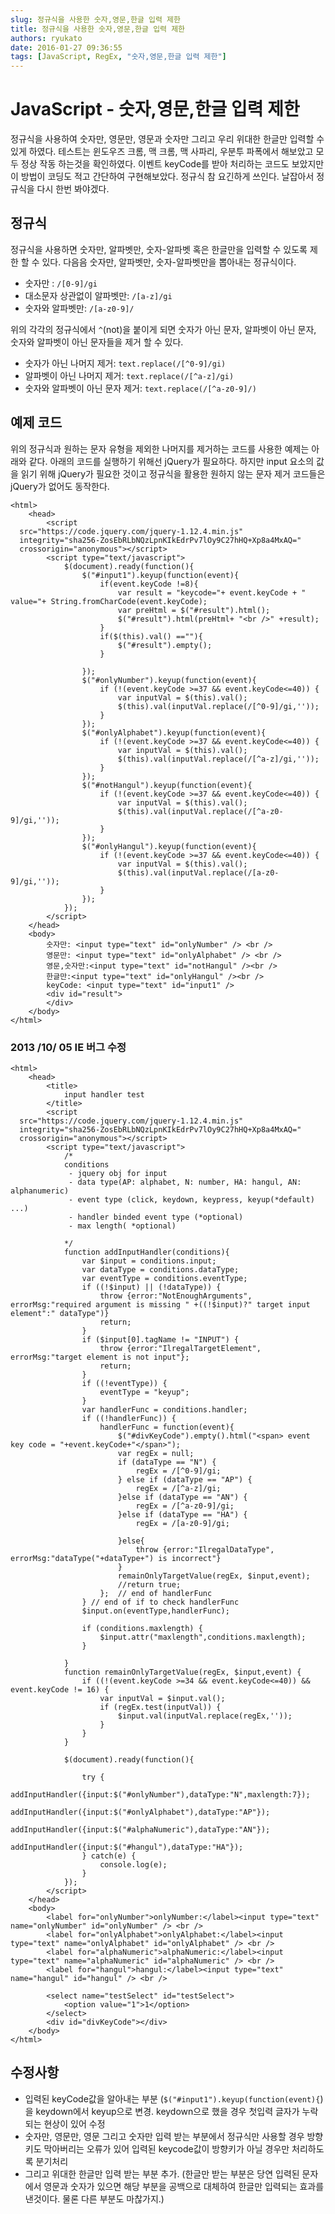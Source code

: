 ```yaml
---
slug: 정규식을 사용한 숫자,영문,한글 입력 제한
title: 정규식을 사용한 숫자,영문,한글 입력 제한
authors: ryukato
date: 2016-01-27 09:36:55
tags: [JavaScript, RegEx, "숫자,영문,한글 입력 제한"]
---
```


# JavaScript - 숫자,영문,한글 입력 제한
정규식을 사용하여 숫자만, 영문만, 영문과 숫자만 그리고 우리 위대한 한글만 입력할 수 있게 하였다.
테스트는 윈도우즈 크롬, 맥 크롬, 맥 사파리, 우분투 파폭에서 해보았고 모두 정상 작동 하는것을 확인하였다.  이벤트 keyCode를 받아 처리하는 코드도 보았지만 이 방법이 코딩도 적고 간단하여 구현해보았다. 정규식 참 요긴하게 쓰인다. 날잡아서 정규식을 다시 한번 봐야겠다.

## 정규식
정규식을 사용하면 숫자만, 알파벳만, 숫자-알파벳 혹은 한글만을 입력할 수 있도록 제한 할 수 있다. 다음음 숫자만, 알파벳만, 숫자-알파벳만을 뽑아내는 정규식이다.

* 숫자만 : ```/[0-9]/gi```
* 대소문자 상관없이 알파벳만: ```/[a-z]/gi```
* 숫자와 알파벳만: ```/[a-z0-9]/```

위의 각각의 정규식에서 ```^```(not)을 붙이게 되면 숫자가 아닌 문자, 알파벳이 아닌 문자, 숫자와 알파벳이 아닌 문자들을 제거 할 수 있다.

* 숫자가 아닌 나머지 제거: ```text.replace(/[^0-9]/gi)```
* 알파벳이 아닌 나머지 제거: ```text.replace(/[^a-z]/gi)```
* 숫자와 알파벳이 아닌 문자 제거: ```text.replace(/[^a-z0-9]/)```

## 예제 코드
위의 정규식과 원하는 문자 유형을 제외한 나머지를 제거하는 코드를 사용한 예제는 아래와 같다. 아래의 코드를 실행하기 위해선 jQuery가 필요하다. 하지만 input 요소의 값을 읽기 위해 jQuery가 필요한 것이고 정규식을 활용한 원하지 않는 문자 제거 코드들은 jQuery가 없어도 동작한다.

```
<html>
    <head>
        <script
  src="https://code.jquery.com/jquery-1.12.4.min.js"
  integrity="sha256-ZosEbRLbNQzLpnKIkEdrPv7lOy9C27hHQ+Xp8a4MxAQ="
  crossorigin="anonymous"></script>
        <script type="text/javascript">
            $(document).ready(function(){
                $("#input1").keyup(function(event){
                    if(event.keyCode !=8){
                        var result = "keycode="+ event.keyCode + " value="+ String.fromCharCode(event.keyCode);
                        var preHtml = $("#result").html();
                        $("#result").html(preHtml+ "<br />" +result);
                    }
                    if($(this).val() ==""){
                        $("#result").empty();
                    }

                });
                $("#onlyNumber").keyup(function(event){
                    if (!(event.keyCode >=37 && event.keyCode<=40)) {
                        var inputVal = $(this).val();
                        $(this).val(inputVal.replace(/[^0-9]/gi,''));
                    }
                });
                $("#onlyAlphabet").keyup(function(event){
                    if (!(event.keyCode >=37 && event.keyCode<=40)) {
                        var inputVal = $(this).val();
                        $(this).val(inputVal.replace(/[^a-z]/gi,''));    
                    }
                });
                $("#notHangul").keyup(function(event){
                    if (!(event.keyCode >=37 && event.keyCode<=40)) {
                        var inputVal = $(this).val();
                        $(this).val(inputVal.replace(/[^a-z0-9]/gi,''));
                    }
                });
                $("#onlyHangul").keyup(function(event){
                    if (!(event.keyCode >=37 && event.keyCode<=40)) {
                        var inputVal = $(this).val();
                        $(this).val(inputVal.replace(/[a-z0-9]/gi,''));
                    }
                });
            });
        </script>
    </head>
    <body>
        숫자만: <input type="text" id="onlyNumber" /> <br />
        영문만: <input type="text" id="onlyAlphabet" /> <br />
        영문,숫자만:<input type="text" id="notHangul" /><br />
        한글만:<input type="text" id="onlyHangul" /><br />
        keyCode: <input type="text" id="input1" />
        <div id="result">
        </div>
    </body>
</html>
```

### 2013 /10/ 05 IE 버그 수정

```
<html>
    <head>
        <title>
            input handler test
        </title>
        <script
  src="https://code.jquery.com/jquery-1.12.4.min.js"
  integrity="sha256-ZosEbRLbNQzLpnKIkEdrPv7lOy9C27hHQ+Xp8a4MxAQ="
  crossorigin="anonymous"></script>
        <script type="text/javascript">
            /*
            conditions
             - jquery obj for input
             - data type(AP: alphabet, N: number, HA: hangul, AN: alphanumeric)
             - event type (click, keydown, keypress, keyup(*default) ...)
             - handler binded event type (*optional)
             - max length( *optional)

            */
            function addInputHandler(conditions){
                var $input = conditions.input;
                var dataType = conditions.dataType;
                var eventType = conditions.eventType;
                if ((!$input) || (!dataType)) {
                    throw {error:"NotEnoughArguments", errorMsg:"required argument is missing " +((!$input)?" target input element":" dataType")}
                    return;
                }
                if ($input[0].tagName != "INPUT") {
                    throw {error:"IlregalTargetElement", errorMsg:"target element is not input"};
                    return;
                }
                if ((!eventType)) {
                    eventType = "keyup";
                }
                var handlerFunc = conditions.handler;
                if ((!handlerFunc)) {
                    handlerFunc = function(event){
                        $("#divKeyCode").empty().html("<span> event key code = "+event.keyCode+"</span>");
                        var regEx = null;
                        if (dataType == "N") {
                            regEx = /[^0-9]/gi;
                        } else if (dataType == "AP") {
                            regEx = /[^a-z]/gi;
                        }else if (dataType == "AN") {
                            regEx = /[^a-z0-9]/gi;
                        }else if (dataType == "HA") {
                            regEx = /[a-z0-9]/gi;

                        }else{
                            throw {error:"IlregalDataType", errorMsg:"dataType("+dataType+") is incorrect"}     
                        }
                        remainOnlyTargetValue(regEx, $input,event);
                        //return true;
                    };  // end of handlerFunc
                } // end of if to check handlerFunc
                $input.on(eventType,handlerFunc);

                if (conditions.maxlength) {
                    $input.attr("maxlength",conditions.maxlength);
                }

            }
            function remainOnlyTargetValue(regEx, $input,event) {
                if ((!(event.keyCode >=34 && event.keyCode<=40)) && event.keyCode != 16) {
                    var inputVal = $input.val();
                    if (regEx.test(inputVal)) {
                        $input.val(inputVal.replace(regEx,''));    
                    }
                }
            }

            $(document).ready(function(){

                try {
                    addInputHandler({input:$("#onlyNumber"),dataType:"N",maxlength:7});
                    addInputHandler({input:$("#onlyAlphabet"),dataType:"AP"});
                    addInputHandler({input:$("#alphaNumeric"),dataType:"AN"});
                    addInputHandler({input:$("#hangul"),dataType:"HA"});
                } catch(e) {
                    console.log(e);
                }
            });
        </script>
    </head>
    <body>
        <label for="onlyNumber">onlyNumber:</label><input type="text" name="onlyNumber" id="onlyNumber" /> <br />
        <label for="onlyAlphabet">onlyAlphabet:</label><input type="text" name="onlyAlphabet" id="onlyAlphabet" /> <br />
        <label for="alphaNumeric">alphaNumeric:</label><input type="text" name="alphaNumeric" id="alphaNumeric" /> <br />
        <label for="hangul">hangul:</label><input type="text" name="hangul" id="hangul" /> <br />

        <select name="testSelect" id="testSelect">
            <option value="1">1</option>
        </select>
        <div id="divKeyCode"></div>
    </body>
</html>
```

## 수정사항
- 입력된 keyCode값을 알아내는 부분 (```$("#input1").keyup(function(event){```) 을 keydown에서 keyup으로 변경. keydown으로 했을 경우 첫입력 글자가 누락되는 현상이 있어 수정
- 숫자만, 영문만, 영문 그리고 숫자만 입력 받는 부분에서 정규식만 사용할 경우 방향키도 막아버리는 오류가 있어 입력된 keycode값이
방향키가 아닐 경우만 처리하도록 분기처리
- 그리고 위대한 한글만 입력 받는 부분 추가.  (한글만 받는 부분은 당연 입력된 문자에서 영문과 숫자가 있으면 해당 부분을 공백으로 대체하여 한글만 입력되는 효과를 낸것이다. 물론 다른 부분도 마찮가지.)
